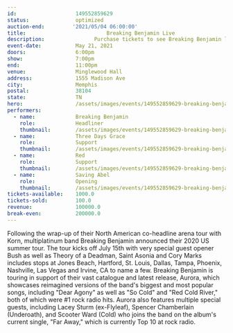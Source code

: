 ```yaml
---
id:                   149552859629
status:               optimized
auction-end:         '2021/05/04 06:00:00'
title:						    Breaking Benjamin Live
description:			    Purchase tickets to see Breaking Benjamin live in Memphis on May 21, 2021.
event-date:           May 21, 2021
doors:                6:00pm
show:                 7:00pm
end:                  11:00pm
venue:                Minglewood Hall
address:              1555 Madison Ave
city:                 Memphis
postal:               38104
state:                TN
hero:                 /assets/images/events/149552859629-breaking-benjamin/breaking-benjamin-hero.jpeg
performers: 
  - name:             Breaking Benjamin
    role:             Headliner
    thumbnail:        /assets/images/events/149552859629-breaking-benjamin/breaking-benjamin.jpeg
  - name:             Three Days Grace
    role:             Support
    thumbnail:        /assets/images/events/149552859629-breaking-benjamin/three-days-grace.jpg
  - name:             Red
    role:             Support
    thumbnail:        /assets/images/events/149552859629-breaking-benjamin/red.jpg
  - name:             Saving Abel
    role:             Opening
    thumbnail:        /assets/images/events/149552859629-breaking-benjamin/saving-abel.jpg
tickets-available:    1000.0
tickets-sold:         100.0
revenue:              100000.0
break-even:           200000.0
---
```


Following the wrap-up of their North American co-headline arena tour with Korn, multiplatinum band Breaking Benjamin announced their 2020 US summer tour. The tour kicks off July 15th with very special guest opener Bush as well as Theory of a Deadman, Saint Asonia and Cory Marks includes stops at Jones Beach, Hartford, St. Louis, Dallas, Tampa, Phoenix, Nashville, Las Vegas and Irvine, CA to name a few. Breaking Benjamin is touring in support of their vast catalogue and latest release, Aurora, which showcases reimagined versions of the band's biggest and most popular songs, including "Dear Agony" as well as "So Cold" and "Red Cold River," both of which were #1 rock radio hits. Aurora also features multiple special guests, including Lacey Sturm (ex-Flyleaf), Spencer Chamberlain (Underoath), and Scooter Ward (Cold) who joins the band on the album's current single, "Far Away," which is currently Top 10 at rock radio.